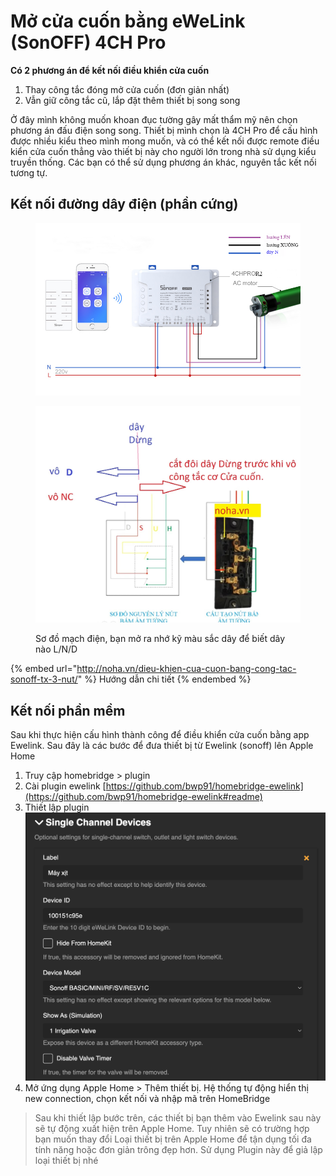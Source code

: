 # Mở cửa cuốn bằng eWeLink (SonOFF) 4CH Pro

**Có 2 phương án để kết nối điều khiển cửa cuốn**

1. Thay công tắc đóng mở cửa cuốn (đơn giản nhất)
2. Vẫn giữ công tắc cũ, lắp đặt thêm thiết bị song song

Ở đây mình không muốn khoan đục tường gây mất thẩm mỹ nên chọn phương án đấu điện song song. Thiết bị mình chọn là 4CH Pro để cấu hình được nhiều kiểu theo mình mong muốn, và có thể kết nối được remote điều kiển cửa cuốn thẳng vào thiết bị này cho người lớn trong nhà sử dụng kiểu truyền thống. Các bạn có thể sử dụng phương án khác, nguyên tắc kết nối tương tự.

## Kết nối đường dây điện (phần cứng)

<figure><img src="../../.gitbook/assets/image (9).png" alt=""><figcaption></figcaption></figure>

<figure><img src="../../.gitbook/assets/image (1) (1) (1) (1).png" alt=""><figcaption><p>Sơ đồ mạch điện, bạn mở ra nhớ kỹ màu sắc dây để biết dây nào L/N/D</p></figcaption></figure>

{% embed url="http://noha.vn/dieu-khien-cua-cuon-bang-cong-tac-sonoff-tx-3-nut/" %}
Hướng dẫn chi tiết
{% endembed %}

## Kết nối phần mềm

Sau khi thực hiện cấu hình thành công để điều khiển cửa cuốn bằng app Ewelink. Sau đây là các bước để đưa thiết bị từ Ewelink (sonoff) lên Apple Home

1. Truy cập homebridge > plugin
2. Cài plugin ewelink [https://github.com/bwp91/homebridge-ewelink](https://github.com/bwp91/homebridge-ewelink#readme)
3. Thiết lập plugin\
   ![](<../../.gitbook/assets/image (2) (1) (1).png>)
4. Mở ứng dụng Apple Home > Thêm thiết bị. Hệ thống tự động hiển thị new connection, chọn kết nối và nhập mã trên HomeBridge

> Sau khi thiết lập bước trên, các thiết bị bạn thêm vào Ewelink sau này sẽ tự động xuất hiện trên Apple Home. Tuy nhiên sẽ có trường hợp bạn muốn thay đổi Loại thiết bị trên Apple Home để tận dụng tối đa tính năng hoặc đơn giản trông đẹp hơn. Sử dụng Plugin này để giả lập loại thiết bị nhé
